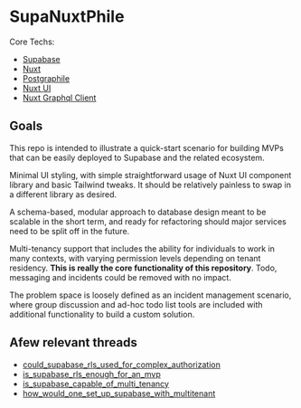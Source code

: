 # SupaNuxtPhile
Core Techs:
- [Supabase](https://www.supabase.com)
- [Nuxt](https://nuxtjs.com)
- [Postgraphile](https://postgraphile.org/)
- [Nuxt UI](https://ui.nuxtlabs.com/getting-started)
- [Nuxt Graphql Client](https://nuxt-graphql-client.web.app/)

## Goals
This repo is intended to illustrate a quick-start scenario for building MVPs that can be easily deployed to Supabase and the related ecosystem.

Minimal UI styling, with simple straightforward usage of Nuxt UI component library and basic Tailwind tweaks.  It should be relatively painless to swap in a different library as desired.

A schema-based, modular approach to database design meant to be scalable in the short term, and ready for refactoring should major services need to be split off in the future.

Multi-tenancy support that includes the ability for individuals to work in many contexts, with varying permission levels depending on tenant residency.  **This is really the core functionality of this repository**.  Todo, messaging and incidents could be removed with no impact.

The problem space is loosely defined as an incident management scenario, where group discussion and ad-hoc todo list tools are included with additional functionality to build a custom solution.

## Afew relevant threads
- [could_supabase_rls_used_for_complex_authorization](https://www.reddit.com/r/Supabase/comments/15nem7t/could_supabase_rls_used_for_complex_authorization/)
- [is_supabase_rls_enough_for_an_mvp](https://www.reddit.com/r/Supabase/comments/151xp3w/is_supabase_rls_enough_for_an_mvp/)
- [is_supabase_capable_of_multi_tenancy](https://www.reddit.com/r/Supabase/comments/165kbqs/is_supabase_capable_of_multi_tenancy/)
- [how_would_one_set_up_supabase_with_multitenant](https://www.reddit.com/r/Supabase/comments/zauwim/how_would_one_set_up_supabase_with_multitenant/)